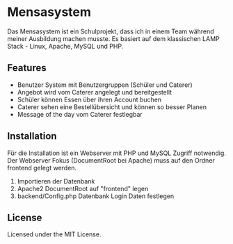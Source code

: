 # Mensasystem

Das Mensasystem ist ein Schulprojekt, dass ich in einem Team während meiner Ausbildung machen musste.
Es basiert auf dem klassischen LAMP Stack - Linux, Apache, MySQL und PHP.

## Features

* Benutzer System mit Benutzergruppen (Schüler und Caterer)
* Angebot wird vom Caterer angelegt und bereitgestellt
* Schüler können Essen über ihren Account buchen
* Caterer sehen eine Bestellübersicht und können so besser Planen
* Message of the day vom Caterer festlegbar

## Installation

Für die Installation ist ein Webserver mit PHP und MySQL Zugriff notwendig.
Der Webserver Fokus (DocumentRoot bei Apache) muss auf den Ordner frontend gelegt werden.

1. Importieren der Datenbank
2. Apache2 DocumentRoot auf "frontend" legen
3. backend/Config.php Datenbank Login Daten festlegen

## License

Licensed under the MIT License.
